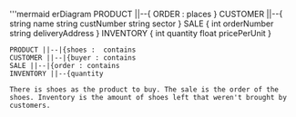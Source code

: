 '''mermaid
erDiagram
    PRODUCT ||--{ ORDER : places
    }
    CUSTOMER ||--{
    string name
    string custNumber
    string sector
    }
    SALE {
    int orderNumber
    string deliveryAddress
    }
    INVENTORY {
    int quantity
    float pricePerUnit
    }

    PRODUCT ||--|{shoes :  contains
    CUSTOMER ||--|{buyer : contains
    SALE ||--|{order : contains
    INVENTORY ||--{quantity

    There is shoes as the product to buy. The sale is the order of the shoes. Inventory is the amount of shoes left that weren't brought by customers.
